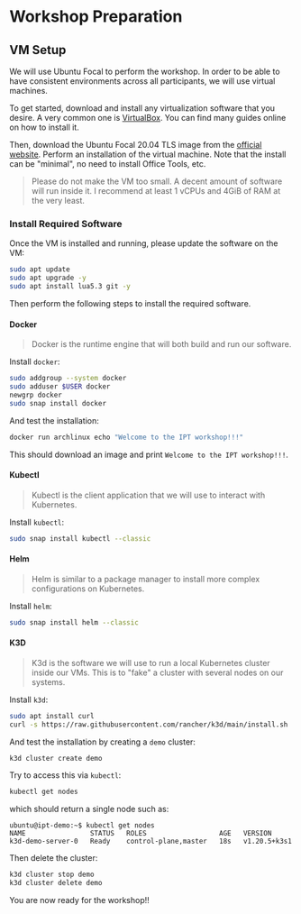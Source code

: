 # Workshop Preparation

## VM Setup

We will use Ubuntu Focal to perform the workshop. In order to be able to have consistent
environments across all participants, we will use virtual machines.

To get started, download and install any virtualization software that you desire. A very common one
is [VirtualBox][0]. You can find many guides online on how to install it.

Then, download the Ubuntu Focal 20.04 TLS image from the [official website][1]. Perform an
installation of the virtual machine. Note that the install can be "minimal", no need to install
Office Tools, etc.

> Please do not make the VM too small. A decent amount of software will run inside it. I recommend
> at least 1 vCPUs and 4GiB of RAM at the very least.

[0]: https://www.virtualbox.org/
[1]: https://ubuntu.com/download/desktop

### Install Required Software

Once the VM is installed and running, please update the software on the VM:

```bash
sudo apt update
sudo apt upgrade -y
sudo apt install lua5.3 git -y
```

Then perform the following steps to install the required software.

#### Docker

> Docker is the runtime engine that will both build and run our software.

Install `docker`:

```bash
sudo addgroup --system docker
sudo adduser $USER docker
newgrp docker
sudo snap install docker
```

And test the installation:

```bash
docker run archlinux echo "Welcome to the IPT workshop!!!"
```

This should download an image and print `Welcome to the IPT workshop!!!`.

#### Kubectl

> Kubectl is the client application that we will use to interact with Kubernetes.

Install `kubectl`:

```bash
sudo snap install kubectl --classic
```

#### Helm

> Helm is similar to a package manager to install more complex configurations on Kubernetes.

Install `helm`:

```bash
sudo snap install helm --classic
```

#### K3D

> K3d is the software we will use to run a local Kubernetes cluster inside our VMs. This is to
> "fake" a cluster with several nodes on our systems.

Install `k3d`:

```bash
sudo apt install curl
curl -s https://raw.githubusercontent.com/rancher/k3d/main/install.sh | bash
```

And test the installation by creating a `demo` cluster:

```bash
k3d cluster create demo
```

Try to access this via `kubectl`:

```bash
kubectl get nodes
```

which should return a single node such as:

```
ubuntu@ipt-demo:~$ kubectl get nodes
NAME                STATUS   ROLES                  AGE   VERSION
k3d-demo-server-0   Ready    control-plane,master   18s   v1.20.5+k3s1
```

Then delete the cluster:

```bash
k3d cluster stop demo
k3d cluster delete demo
```

You are now ready for the workshop!!
